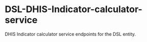 # DSL-DHIS-Indicator-calculator-service
DHIS Indicator calculator service endpoints for the DSL entity.
